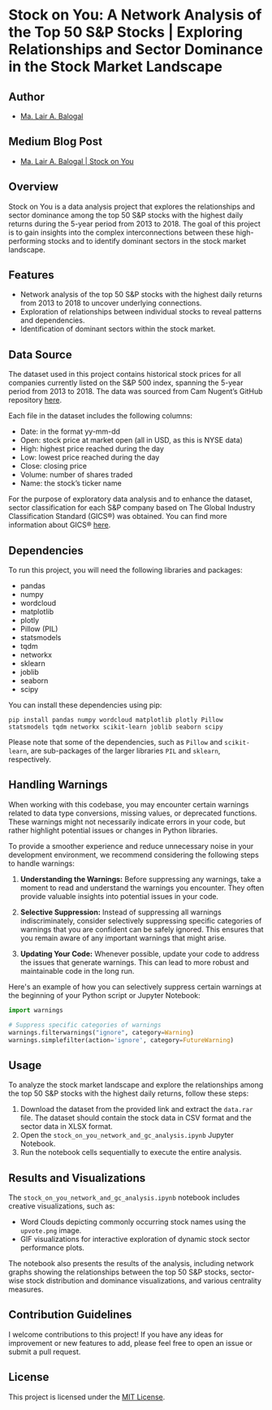 # Stock on You: A Network Analysis of the Top 50 S&P Stocks | Exploring Relationships and Sector Dominance in the Stock Market Landscape 

## Author

- [Ma. Lair A. Balogal](https://github.com/lairbally)

## Medium Blog Post

- [Ma. Lair A. Balogal | Stock on You](https://lairbally.medium.com/stock-on-you-a-network-analysis-of-the-top-50-s-p-stocks-768df794229a)

## Overview
Stock on You is a data analysis project that explores the relationships and sector dominance among the top 50 S&P stocks with the highest daily returns during the 5-year period from 2013 to 2018. The goal of this project is to gain insights into the complex interconnections between these high-performing stocks and to identify dominant sectors in the stock market landscape.

## Features
- Network analysis of the top 50 S&P stocks with the highest daily returns from 2013 to 2018 to uncover underlying connections.
- Exploration of relationships between individual stocks to reveal patterns and dependencies.
- Identification of dominant sectors within the stock market.

## Data Source
The dataset used in this project contains historical stock prices for all companies currently listed on the S&P 500 index, spanning the 5-year period from 2013 to 2018. The data was sourced from Cam Nugent’s GitHub repository [here](https://github.com/CNuge/kaggle-code).

Each file in the dataset includes the following columns:

- Date: in the format yy-mm-dd
- Open: stock price at market open (all in USD, as this is NYSE data)
- High: highest price reached during the day
- Low: lowest price reached during the day
- Close: closing price
- Volume: number of shares traded
- Name: the stock’s ticker name

For the purpose of exploratory data analysis and to enhance the dataset, sector classification for each S&P company based on The Global Industry Classification Standard (GICS®) was obtained. You can find more information about GICS® [here](https://www.msci.com/our-solutions/indexes/gics).

## Dependencies
To run this project, you will need the following libraries and packages:

- pandas
- numpy
- wordcloud
- matplotlib
- plotly
- Pillow (PIL)
- statsmodels
- tqdm
- networkx
- sklearn
- joblib
- seaborn
- scipy

You can install these dependencies using pip:

```
pip install pandas numpy wordcloud matplotlib plotly Pillow statsmodels tqdm networkx scikit-learn joblib seaborn scipy
```

Please note that some of the dependencies, such as `Pillow` and `scikit-learn`, are sub-packages of the larger libraries `PIL` and `sklearn`, respectively.

## Handling Warnings

When working with this codebase, you may encounter certain warnings related to data type conversions, missing values, or deprecated functions. These warnings might not necessarily indicate errors in your code, but rather highlight potential issues or changes in Python libraries.

To provide a smoother experience and reduce unnecessary noise in your development environment, we recommend considering the following steps to handle warnings:

1. **Understanding the Warnings:** Before suppressing any warnings, take a moment to read and understand the warnings you encounter. They often provide valuable insights into potential issues in your code.

2. **Selective Suppression:** Instead of suppressing all warnings indiscriminately, consider selectively suppressing specific categories of warnings that you are confident can be safely ignored. This ensures that you remain aware of any important warnings that might arise.

3. **Updating Your Code:** Whenever possible, update your code to address the issues that generate warnings. This can lead to more robust and maintainable code in the long run.

Here's an example of how you can selectively suppress certain warnings at the beginning of your Python script or Jupyter Notebook:

```python
import warnings

# Suppress specific categories of warnings
warnings.filterwarnings("ignore", category=Warning)
warnings.simplefilter(action='ignore', category=FutureWarning)
```

## Usage
To analyze the stock market landscape and explore the relationships among the top 50 S&P stocks with the highest daily returns, follow these steps:

1. Download the dataset from the provided link and extract the `data.rar` file. The dataset should contain the stock data in CSV format and the sector data in XLSX format.
2. Open the `stock_on_you_network_and_gc_analysis.ipynb` Jupyter Notebook.
3. Run the notebook cells sequentially to execute the entire analysis.

## Results and Visualizations
The `stock_on_you_network_and_gc_analysis.ipynb` notebook includes creative visualizations, such as:
- Word Clouds depicting commonly occurring stock names using the `upvote.png` image.
- GIF visualizations for interactive exploration of dynamic stock sector performance plots.

The notebook also presents the results of the analysis, including network graphs showing the relationships between the top 50 S&P stocks, sector-wise stock distribution and dominance visualizations, and various centrality measures.

## Contribution Guidelines
I welcome contributions to this project! If you have any ideas for improvement or new features to add, please feel free to open an issue or submit a pull request. 

## License
This project is licensed under the [MIT License](LICENSE).
